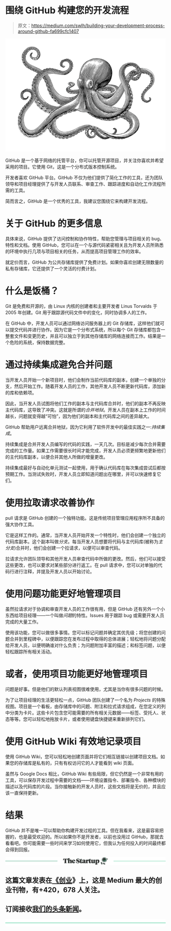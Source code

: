 # 围绕 GitHub 构建您的开发流程

> 原文：<https://medium.com/swlh/building-your-development-process-around-github-fa699cfc1407>

![](img/ae91720c96a4bb30087a1f88cd4f9fe0.png)

GitHub 是一个基于网络的托管平台，你可以托管开源项目，并关注你喜欢并希望采用的项目。它使用 Git，这是一个分布式版本控制系统。

开发者喜欢 GitHub 平台。GitHub 不仅为他们提供了简化工作的工具，还为团队领导和项目经理提供了与开发人员联系、审查工作、跟踪进度和自动化工作流程所需的工具。

简而言之，GitHub 是一个优秀的工具，我建议您围绕它来构建开发流程。

# **关于 GitHub 的更多信息**

具体来说，GitHub 提供了访问控制和协作特性，帮助您管理与项目相关的 bug、特性和文档。使用 GitHub，您可以在一个与源代码紧密相关且为开发人员所熟悉的环境中执行几项与项目相关的任务，从而提高项目管理工作的效率。

就定价而言，GitHub 为公共存储库提供了免费计划。如果你喜欢创建无限数量的私有存储库，它还提供了一个灵活的付费计划。

# **什么是饭桶？**

Git 是免费和开源的，由 Linux 内核的创建者和主要开发者 Linus Torvalds 于 2005 年创建。Git 用于跟踪源代码文件中的变化，同时协调多人的工作。

在 GitHub 中，开发人员可以通过网络访问服务器上的 Git 存储库，这样他们就可以提交代码并进行协作。因为它是一个分布式系统，所以每个 Git 存储库都包含一整套文件和变更历史，并且可以独立于到其他存储库的网络连接而工作。结果是一个危险的系统，保持数据完整。

# **通过持续集成避免合并问题**

当开发人员开始一个新项目时，他们会制作当前代码库的副本，创建一个单独的分支，然后开始工作。随着开发人员的工作，其他开发人员不断更新代码库，添加新的库和依赖项。

因此，当开发人员试图将他们工作的副本与主代码库合并时，他们的副本不再反映主代码库，这导致了冲突。这就是所谓的*合并地狱*。开发人员在副本上工作的时间越长，问题就变得越“可怕”，因为他们的副本和主代码库之间的差异越大。

GitHub 帮助用户远离合并地狱，因为它利用了软件开发中的最佳实践之一:*持续集成*。

持续集成是合并开发人员编写的代码的实践，一天几次。目标是减少每次合并需要完成的工作量。如果工作需要很长时间才能完成，开发人员必须更频繁地更新他们的主代码库副本，以便合并其他人所做的增量更改。

持续集成最好与自动化单元测试一起使用，用于确认代码库在每次集成尝试后都按预期工作。当测试失败时，开发人员立即知道问题出在哪里，并可以快速修复它们。

# **使用拉取请求改善协作**

pull 请求是 GitHub 创建的一个独特功能。这是传统项目管理应用程序所不具备的强大协作工具。

它是这样工作的。通常，当开发人员开始开发一个特性时，他们会创建一个独立的代码库副本。这个副本叫做*分支*。每当开发人员想要将代码与主代码库(被称为*主分支*)合并时，他们会创建一个拉请求，以便可以审查代码。

拉请求允许团队领导和其他开发人员审查代码中所做的更改。然后，他们可以接受这些更改，也可以要求对某些部分进行返工。在 pull 请求中，您可以对单独的代码行进行注释，并提及开发人员以开始讨论。

# **使用问题功能更好地管理项目**

虽然拉请求对于协调和审查开发人员的工作很有用，但是 GitHub 还有另外一个小东西给项目经理——一个叫做*问题*的特性。Issues 用于跟踪 bug 或需要开发人员完成的大量工作。

使用该功能，您可以做很多事情。您可以标记问题并确定其优先级；将您创建的问题合并到里程碑中，以便跟踪您在发布过程中取得的总体进展；轻松地将问题分配给开发人员，以便明确谁对什么负责；为问题附加丰富的描述；和标签问题，以便轻松跟踪所有相关活动。

# **或者，使用项目功能更好地管理项目**

问题是好事。但是他们的默认列表视图很难使用，尤其是当你有很多问题的时候。

为了让项目经理的生活更轻松一点，GitHub 团队创建了一个名为 *Projects* 的特殊视图。项目是一个看板，由存储库中的问题、附注和拉式请求组成，在您定义的列中分类为卡片。这些卡片包含您可能需要的所有相关元数据——标签、受托人、状态等等。您可以轻松地拖放卡片，或者使用键盘快捷键来重新排列它们。

# **使用 GitHub Wiki 有效地记录项目**

使用 GitHub Wiki，您可以轻松地创建页面并将它们相互链接以创建项目文档。如果您的存储库是私有的，只有有权访问它的人才能看到 wiki 页面。

虽然与 Google Docs 相比，GitHub Wiki 有些局限，但它仍然是一个非常有用的工具，可以保存开发过程中需要的文档——环境设置指令、部署指令、各种模块的描述以及代码库的片段。当你接触新的开发人员时，这些文档将是无价的，并且应该一直保持更新。

# **结果**

GitHub 并不是唯一可以帮助你构建开发过程的工具。但在我看来，这是最容易把握的，也是最受欢迎的。所以如果你不是开发者，以前也没用过 GitHub，那就去看看吧。你可能需要一些时间来学习如何使用它，但我认为任何投入的时间最终都会得到回报。

[![](img/308a8d84fb9b2fab43d66c117fcc4bb4.png)](https://medium.com/swlh)

## 这篇文章发表在[《创业](https://medium.com/swlh)》上，这是 Medium 最大的创业刊物，有+420，678 人关注。

## 订阅接收[我们的头条新闻](https://growthsupply.com/the-startup-newsletter/)。

[![](img/b0164736ea17a63403e660de5dedf91a.png)](https://medium.com/swlh)